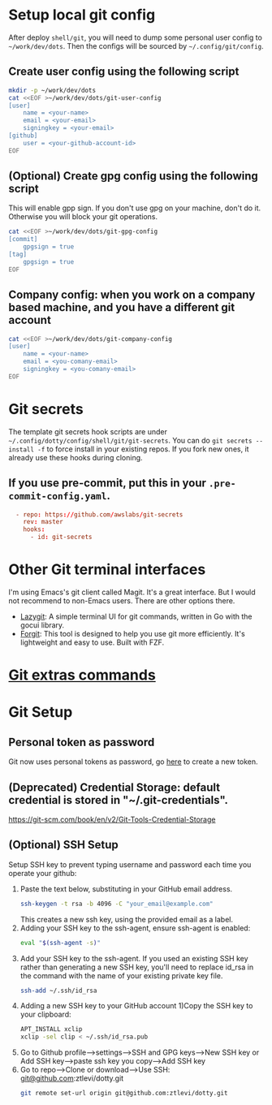 # Setup local git config

After deploy `shell/git`, you will need to dump some personal user config to `~/work/dev/dots`. Then
the configs will be sourced by `~/.config/git/config`.

## Create user config using the following script

```sh
mkdir -p ~/work/dev/dots
cat <<EOF >~/work/dev/dots/git-user-config
[user]
	name = <your-name>
	email = <your-email>
	signingkey = <your-email>
[github]
	user = <your-github-account-id>
EOF
```

## (Optional) Create gpg config using the following script

This will enable gpp sign. If you don't use gpg on your machine, don't do it. Otherwise you will
block your git operations.

```sh
cat <<EOF >~/work/dev/dots/git-gpg-config
[commit]
	gpgsign = true
[tag]
	gpgsign = true
EOF
```

## Company config: when you work on a company based machine, and you have a different git account

```sh
cat <<EOF >~/work/dev/dots/git-company-config
[user]
	name = <your-name>
	email = <you-comany-email>
	signingkey = <you-comany-email>
EOF
```

# Git secrets

The template git secrets hook scripts are under `~/.config/dotty/config/shell/git/git-secrets`. You
can do `git secrets --install -f` to force install in your existing repos. If you fork new ones, it
already use these hooks during cloning.

## If you use pre-commit, put this in your `.pre-commit-config.yaml`.

```toml
  - repo: https://github.com/awslabs/git-secrets
    rev: master
    hooks:
      - id: git-secrets
```

# Other Git terminal interfaces

I'm using Emacs's git client called Magit. It's a great interface. But I would not recommend to
non-Emacs users. There are other options there.

- [Lazygit](https://github.com/jesseduffield/lazygit): A simple terminal UI for git commands,
  written in Go with the gocui library.
- [Forgit](https://github.com/wfxr/forgit): This tool is designed to help you use git more
  efficiently. It's lightweight and easy to use. Built with FZF.

# [Git extras commands](https://github.com/tj/git-extras/blob/master/Commands.md)

# Git Setup

## Personal token as password

Git now uses personal tokens as password, go [here](https://github.com/settings/tokens) to create a
new token.

## (Deprecated) Credential Storage: default credential is stored in "~/.git-credentials".

https://git-scm.com/book/en/v2/Git-Tools-Credential-Storage

## (Optional) SSH Setup

Setup SSH key to prevent typing username and password each time you operate your github:

1. Paste the text below, substituting in your GitHub email address.
   ```sh
   ssh-keygen -t rsa -b 4096 -C "your_email@example.com"
   ```
   This creates a new ssh key, using the provided email as a label.
2. Adding your SSH key to the ssh-agent, ensure ssh-agent is enabled:
   ```sh
   eval "$(ssh-agent -s)"
   ```
3. Add your SSH key to the ssh-agent. If you used an existing SSH key rather than generating a new
   SSH key, you'll need to replace id_rsa in the command with the name of your existing private key
   file.
   ```sh
   ssh-add ~/.ssh/id_rsa
   ```
4. Adding a new SSH key to your GitHub account 1)Copy the SSH key to your clipboard:
   ```sh
   APT_INSTALL xclip
   xclip -sel clip < ~/.ssh/id_rsa.pub
   ```
5. Go to Github profile-->settings-->SSH and GPG keys-->New SSH key or Add SSH key-->paste ssh key
   you copy-->Add SSH key
6. Go to repo-->Clone or download-->Use SSH: git@github.com:ztlevi/dotty.git
   ```sh
   git remote set-url origin git@github.com:ztlevi/dotty.git
   ```
